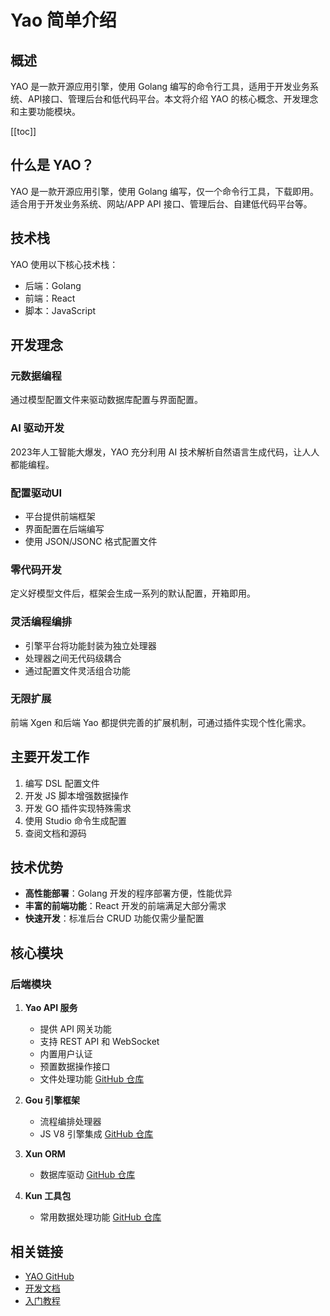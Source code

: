 # Yao 简单介绍

## 概述

YAO 是一款开源应用引擎，使用 Golang 编写的命令行工具，适用于开发业务系统、API接口、管理后台和低代码平台。本文将介绍 YAO 的核心概念、开发理念和主要功能模块。

[[toc]]

## 什么是 YAO？

YAO 是一款开源应用引擎，使用 Golang 编写，仅一个命令行工具，下载即用。适合用于开发业务系统、网站/APP API 接口、管理后台、自建低代码平台等。

## 技术栈

YAO 使用以下核心技术栈：

- 后端：Golang
- 前端：React
- 脚本：JavaScript

## 开发理念

### 元数据编程

通过模型配置文件来驱动数据库配置与界面配置。

### AI 驱动开发

2023年人工智能大爆发，YAO 充分利用 AI 技术解析自然语言生成代码，让人人都能编程。

### 配置驱动UI

- 平台提供前端框架
- 界面配置在后端编写
- 使用 JSON/JSONC 格式配置文件

### 零代码开发

定义好模型文件后，框架会生成一系列的默认配置，开箱即用。

### 灵活编程编排

- 引擎平台将功能封装为独立处理器
- 处理器之间无代码级耦合
- 通过配置文件灵活组合功能

### 无限扩展

前端 Xgen 和后端 Yao 都提供完善的扩展机制，可通过插件实现个性化需求。

## 主要开发工作

1. 编写 DSL 配置文件
2. 开发 JS 脚本增强数据操作
3. 开发 GO 插件实现特殊需求
4. 使用 Studio 命令生成配置
5. 查阅文档和源码

## 技术优势

- **高性能部署**：Golang 开发的程序部署方便，性能优异
- **丰富的前端功能**：React 开发的前端满足大部分需求
- **快速开发**：标准后台 CRUD 功能仅需少量配置

## 核心模块

### 后端模块

1. **Yao API 服务**

   - 提供 API 网关功能
   - 支持 REST API 和 WebSocket
   - 内置用户认证
   - 预置数据操作接口
   - 文件处理功能
     [GitHub 仓库](https://github.com/yaoapp/yao)

2. **Gou 引擎框架**

   - 流程编排处理器
   - JS V8 引擎集成
     [GitHub 仓库](https://github.com/yaoapp/gou)

3. **Xun ORM**

   - 数据库驱动
     [GitHub 仓库](https://github.com/yaoapp/xun)

4. **Kun 工具包**
   - 常用数据处理功能
     [GitHub 仓库](https://github.com/yaoapp/kun)

## 相关链接

- [YAO GitHub](https://github.com/yaoapp/yao)
- [开发文档](../index.md)
- [入门教程](./index.md)
